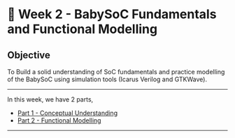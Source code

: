 # 📖 Week 2 - BabySoC Fundamentals and Functional Modelling

## Objective
To Build a solid understanding of SoC fundamentals and practice modelling of the BabySoC using simulation tools (Icarus Verilog and GTKWave).

---

In this week, we have 2 parts,
- [Part 1 - Conceptual Understanding](./W2_P1.md)
- [Part 2 - Functional Modelling](./W2_P2.md)

---

